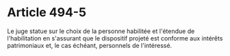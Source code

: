 # Article 494-5

<p>Le juge statue sur le choix de la personne habilitée et l'étendue de l'habilitation en s'assurant que le dispositif projeté est conforme aux intérêts patrimoniaux et, le cas échéant, personnels de l'intéressé.</p>
